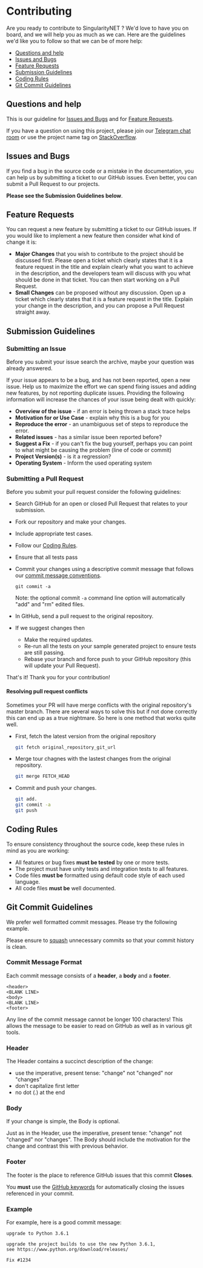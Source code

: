 # Contributing

Are you ready to contribute to SingularityNET ? We'd love to have you on board, and we will help you as much as we can. Here are the guidelines we'd like you to follow so that we can be of more help:

-   [Questions and help](#question)
-   [Issues and Bugs](#issue)
-   [Feature Requests](#feature)
-   [Submission Guidelines](#submit)
-   [Coding Rules](#rules)
-   [Git Commit Guidelines](#commit)

## <a name="question"></a> Questions and help
This is our guideline for [Issues and Bugs](#issue) and for [Feature Requests](#feature).

If you have a question on using this project, please join our [Telegram chat room](https://telegram.me/singularitynet) or use the project name tag on [StackOverflow](http://stackoverflow.com/tags/singularitynet).

## <a name="issue"></a> Issues and Bugs

If you find a bug in the source code or a mistake in the documentation, you can help us by submitting a ticket to our GitHub issues. Even better, you can submit a Pull Request to our projects.

**Please see the Submission Guidelines below**.

## <a name="feature"></a> Feature Requests

You can request a new feature by submitting a ticket to our GitHub issues. 
If you would like to implement a new feature then consider what kind of change it is:

-   **Major Changes** that you wish to contribute to the project should be discussed first. Please open a ticket which clearly states that it is a feature request in the title and explain clearly what you want to achieve in the description, and the developers team will discuss with you what should be done in that ticket. You can then start working on a Pull Request.
-   **Small Changes** can be proposed without any discussion. Open up a ticket which clearly states that it is a feature request in the title. Explain your change in the description, and you can propose a Pull Request straight away.

## <a name="submit"></a> Submission Guidelines

### Submitting an Issue

Before you submit your issue search the archive, maybe your question was already answered.

If your issue appears to be a bug, and has not been reported, open a new issue.
Help us to maximize the effort we can spend fixing issues and adding new
features, by not reporting duplicate issues. Providing the following information will increase the
chances of your issue being dealt with quickly:

-   **Overview of the issue** - if an error is being thrown a stack trace helps
-   **Motivation for or Use Case** - explain why this is a bug for you
-   **Reproduce the error** - an unambiguous set of steps to reproduce the error.
-   **Related issues** - has a similar issue been reported before?
-   **Suggest a Fix** - if you can't fix the bug yourself, perhaps you can point to what might be
    causing the problem (line of code or commit)
-   **Project Version(s)** - is it a regression?
-   **Operating System** - Inform the used operating system

### Submitting a Pull Request

Before you submit your pull request consider the following guidelines:

-   Search GitHub for an open or closed Pull Request
    that relates to your submission.
-   Fork our repository and make your changes.
-   Include appropriate test cases.
-   Follow our [Coding Rules](#rules).
-   Ensure that all tests pass
-   Commit your changes using a descriptive commit message that follows our
    [commit message conventions](#commit-message-format).

    ```shell
    git commit -a
    ```

    Note: the optional commit `-a` command line option will automatically "add" and "rm" edited files.

-   In GitHub, send a pull request to the original repository.
-   If we suggest changes then

    -   Make the required updates.
    -   Re-run all the tests on your sample generated project to ensure tests are still passing.
    -   Rebase your branch and force push to your GitHub repository (this will update your Pull Request).

That's it! Thank you for your contribution!

#### Resolving pull request conflicts

Sometimes your PR will have merge conflicts with the original repository's master branch. There are several ways to solve this but if not done correctly this can end up as a true nightmare. So here is one method that works quite well.

-   First, fetch the latest version from the original repository

    ```bash
    git fetch original_repository_git_url
    ```

-   Merge tour chagnes with the lastest changes from the original repository.

    ```bash
    git merge FETCH_HEAD
    ```

-   Commit and push your changes.

    ```bash
    git add.
    git commit -a
    git push
    ```

## <a name="rules"></a> Coding Rules

To ensure consistency throughout the source code, keep these rules in mind as you are working:

-   All features or bug fixes **must be tested** by one or more tests.
-   The project must have unity tests and integration tests to all features.
-   Code files **must be** formatted using default code style of each used language.
-   All code files **must be** well documented.

## <a name="commit"></a> Git Commit Guidelines

We prefer well formatted commit messages. Please try the following example.

Please ensure to [squash](https://help.github.com/articles/about-git-rebase/#commands-available-while-rebasing) unnecessary commits so that your commit history is clean.

### <a name="commit-message-format"></a> Commit Message Format

Each commit message consists of a **header**, a **body** and a **footer**.

```
<header>
<BLANK LINE>
<body>
<BLANK LINE>
<footer>
```

Any line of the commit message cannot be longer 100 characters! This allows the message to be easier
to read on GitHub as well as in various git tools.

### Header

The Header contains a succinct description of the change:

-   use the imperative, present tense: "change" not "changed" nor "changes"
-   don't capitalize first letter
-   no dot (.) at the end

### Body

If your change is simple, the Body is optional.

Just as in the Header, use the imperative, present tense: "change" not "changed" nor "changes".
The Body should include the motivation for the change and contrast this with previous behavior.

### Footer

The footer is the place to reference GitHub issues that this commit **Closes**.

You **must** use the [GitHub keywords](https://help.github.com/articles/closing-issues-via-commit-messages) for
automatically closing the issues referenced in your commit.

### Example

For example, here is a good commit message:

```
upgrade to Python 3.6.1

upgrade the project builds to use the new Python 3.6.1,
see https://www.python.org/download/releases/

Fix #1234
```
